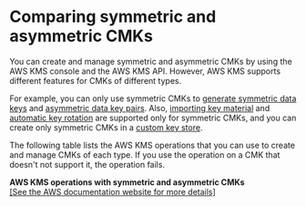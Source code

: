 # Comparing symmetric and asymmetric CMKs<a name="symm-asymm-compare"></a>

You can create and manage symmetric and asymmetric CMKs by using the AWS KMS console and the AWS KMS API\. However, AWS KMS supports different features for CMKs of different types\. 

For example, you can only use symmetric CMKs to [generate symmetric data keys](https://docs.aws.amazon.com/kms/latest/APIReference/API_GenerateDataKey.html) and [asymmetric data key pairs](https://docs.aws.amazon.com/kms/latest/APIReference/API_GenerateDataKeyPairs.html)\. Also, [importing key material](importing-keys.md) and [automatic key rotation](rotate-keys.md) are supported only for symmetric CMKs, and you can create only symmetric CMKs in a [custom key store](custom-key-store-overview.md)\. 

The following table lists the AWS KMS operations that you can use to create and manage CMKs of each type\. If you use the operation on a CMK that doesn't not support it, the operation fails\.


**AWS KMS operations with symmetric and asymmetric CMKs**  
<a name="symm-asymm-table"></a>[\[See the AWS documentation website for more details\]](http://docs.aws.amazon.com/kms/latest/developerguide/symm-asymm-compare.html)